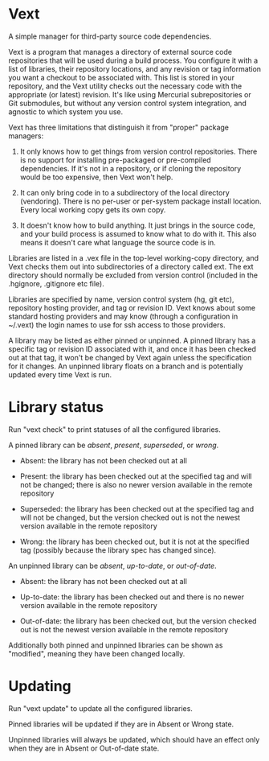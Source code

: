 
Vext
====

A simple manager for third-party source code dependencies.

Vext is a program that manages a directory of external source code
repositories that will be used during a build process. You configure
it with a list of libraries, their repository locations, and any
revision or tag information you want a checkout to be associated
with. This list is stored in your repository, and the Vext utility
checks out the necessary code with the appropriate (or latest)
revision. It's like using Mercurial subrepositories or Git submodules,
but without any version control system integration, and agnostic to
which system you use.

Vext has three limitations that distinguish it from "proper" package
managers:

 1. It only knows how to get things from version control
 repositories. There is no support for installing pre-packaged or
 pre-compiled dependencies. If it's not in a repository, or if cloning
 the repository would be too expensive, then Vext won't help.

 2. It can only bring code in to a subdirectory of the local directory
 (vendoring). There is no per-user or per-system package install
 location. Every local working copy gets its own copy.

 3. It doesn't know how to build anything. It just brings in the
 source code, and your build process is assumed to know what to do
 with it. This also means it doesn't care what language the source
 code is in.

Libraries are listed in a .vex file in the top-level working-copy
directory, and Vext checks them out into subdirectories of a directory
called ext. The ext directory should normally be excluded from version
control (included in the .hgignore, .gitignore etc file).

Libraries are specified by name, version control system (hg, git etc),
repository hosting provider, and tag or revision ID. Vext knows about
some standard hosting providers and may know (through a configuration
in ~/.vext) the login names to use for ssh access to those providers.

A library may be listed as either pinned or unpinned. A pinned library
has a specific tag or revision ID associated with it, and once it has
been checked out at that tag, it won't be changed by Vext again unless
the specification for it changes. An unpinned library floats on a
branch and is potentially updated every time Vext is run.


Library status
==============

Run "vext check" to print statuses of all the configured libraries.

A pinned library can be _absent_, _present_, _superseded_, or _wrong_.

 * Absent: the library has not been checked out at all
 
 * Present: the library has been checked out at the specified tag and
   will not be changed; there is also no newer version available in the
   remote repository

 * Superseded: the library has been checked out at the specified tag
   and will not be changed, but the version checked out is not the
   newest version available in the remote repository

 * Wrong: the library has been checked out, but it is not at the
   specified tag (possibly because the library spec has changed since).

An unpinned library can be _absent_, _up-to-date_, or _out-of-date_.

 * Absent: the library has not been checked out at all

 * Up-to-date: the library has been checked out and there is no newer
   version available in the remote repository

 * Out-of-date: the library has been checked out, but the version
   checked out is not the newest version available in the remote
   repository

Additionally both pinned and unpinned libraries can be shown as
"modified", meaning they have been changed locally.


Updating
========

Run "vext update" to update all the configured libraries.

Pinned libraries will be updated if they are in Absent or Wrong state.

Unpinned libraries will always be updated, which should have an effect
only when they are in Absent or Out-of-date state.


